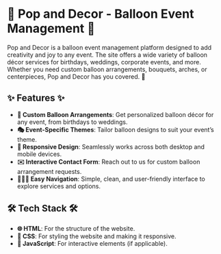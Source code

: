# 🎈 Pop and Decor - Balloon Event Management 🎈

Pop and Decor is a balloon event management platform designed to add creativity and joy to any event. The site offers a wide variety of balloon décor services for birthdays, weddings, corporate events, and more. Whether you need custom balloon arrangements, bouquets, arches, or centerpieces, Pop and Decor has you covered. 🎉

## ✨ Features ✨

- **🎨 Custom Balloon Arrangements**: Get personalized balloon décor for any event, from birthdays to weddings.
- **🎭 Event-Specific Themes**: Tailor balloon designs to suit your event’s theme.
- **📱 Responsive Design**: Seamlessly works across both desktop and mobile devices.
- **✉️ Interactive Contact Form**: Reach out to us for custom balloon arrangement requests.
- **🧑‍🤝‍🧑 Easy Navigation**: Simple, clean, and user-friendly interface to explore services and options.

## 🛠️ Tech Stack 🛠️

- **🌐 HTML**: For the structure of the website.
- **🎨 CSS**: For styling the website and making it responsive.
- **📜 JavaScript**: For interactive elements (if applicable).
